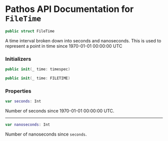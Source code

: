 # Pathos API Documentation for `FileTime`

```swift
public struct FileTime
```

A time interval broken down into seconds and nanoseconds. This is used to represent a point in time
since 1970-01-01 00:00:00 UTC

### Initializers

```swift
public init(_ time: timespec)
```

```swift
public init(_ time: FILETIME)
```

### Properties

```swift
var seconds: Int
```

Number of seconds since 1970-01-01 00:00:00 UTC.

***

```swift
var nanoseconds: Int
```

Number of nanoseconds since `seconds`.
